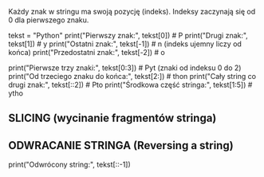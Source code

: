 
Każdy znak w stringu ma swoją pozycję (indeks).
Indeksy zaczynają się od 0 dla pierwszego znaku.

tekst = "Python"
print("Pierwszy znak:", tekst[0])   # P
print("Drugi znak:", tekst[1])      # y
print("Ostatni znak:", tekst[-1])  # n (indeks ujemny liczy od końca)
print("Przedostatni znak:", tekst[-2])  # o

print("Pierwsze trzy znaki:", tekst[0:3])   # Pyt (znaki od indeksu 0 do 2)
print("Od trzeciego znaku do końca:", tekst[2:])  # thon
print("Cały string co drugi znak:", tekst[::2])   # Pto
print("Środkowa część stringa:", tekst[1:5])  # ytho

## SLICING (wycinanie fragmentów stringa)
## ODWRACANIE STRINGA (Reversing a string)
print("Odwrócony string:", tekst[::-1])  